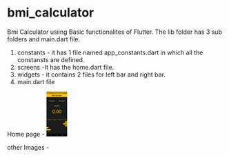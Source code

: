 # bmi_calculator

Bmi Calculator usiing Basic functionalites of Flutter.
The lib folder has 3 sub folders and main.dart file.
1. constants - it has 1 file named app_constants.dart in which all the constansts are defined.
2. screens -It has the home.dart file.
3. widgets - it contains 2 files for left bar and right bar.
4. main.dart file

Home page -
<img src="https://github.com/KingRaizel/bmi-calculator/blob/main/assests/Screenshot_1655028705.png" width="48">

other Images - 
<img src="" width="48">
<img src="" width="48">
<img src="" width="48">


